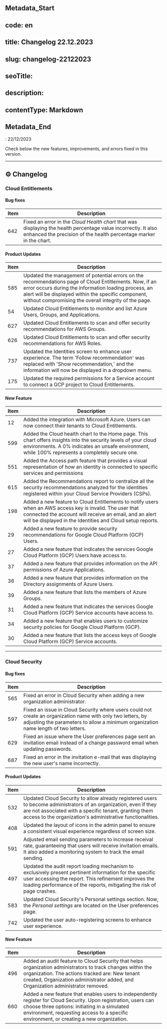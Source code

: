 ## Metadata_Start 
## code: en
## title: Changelog 22.12.2023 
## slug: changelog-22122023 
## seoTitle:  
## description:  
## contentType: Markdown 
## Metadata_End
: 22/12/2023

Check below the new features, improvements, and errors fixed in this version.

* * *

## ⚙ Changelog

### Cloud Entitlements

#### Bug fixes

| Item | Description |
|---|---|
| 642 | Fixed an error in the *Cloud Health chart* that was displaying the health percentage value incorrectly. It also enhanced the precision of the health percentage marker in the chart. |

#### Product Updates

| Item | Description |
|---|---|
|585| Updated the management of potential errors on the recommendations page of Cloud Entitlements. Now, if an error occurs during the information loading process, an alert will be displayed within the specific component, without compromising the overall integrity of the page.|
|54| Updated Cloud Entitlements to monitor and list Azure Users, Groups, and Applications.|
|627| Updated Cloud Entitlements to scan and offer security recommendations for AWS Groups.|
|626| Updated Cloud Entitlements to scan and offer security recommendations for AWS Roles.
|737| Updated the Identities screen to enhance user experience. The term 'Follow recommendation' was replaced with 'Show recommendation,' and the information will now be displayed in a dropdown menu.
|175| Updated the required permissions for a Service account to connect a GCP project to Cloud Entitlements.


#### New Feature
| Item | Description |
|---|---|
|12|Added the integration with Microsoft Azure. Users can now connect their tenants to Cloud Entitlements. |
|599|Added the Cloud health chart to the Home page. This chart offers insights into the security levels of your cloud environments. A 0% indicates an unsafe environment, while 100% represents a completely secure one. |
|551|Added the Access path feature that provides a visual representation of how an identity is connected to specific services and permissions |
|615|Added the Recommendations report to centralize all the security recommendations analyzed for the identities registered within your Cloud Service Providers (CSPs).  |
|198|Added a new feature to Cloud Entitlements to notify users when an AWS access key is invalid. The user that connected the account will receive an email, and an alert will be displayed in the Identities and Cloud setup reports.  |
|29|Added a new feature to provide security recommendations for Google Cloud Platform (GCP) Users.   |
|27|Added a new feature that indicates the services Google Cloud Platform (GCP) Users have access to.    |
|37|Added a new feature that provides information on the API permissions of Azure Applications.   |
|36|Added a new feature that provides information on the Directory assignments of Azure Users.  |
|39|Added a new feature that lists the members of Azure Groups. |
|31|Added a new feature that indicates the services Google Cloud Platform (GCP) Service accounts have access to.  |
|34|Added a new feature that enables users to customize security policies for Google Cloud Platform (GCP). |
|30|Added a new feature that lists the access keys of Google Cloud Platform (GCP) Service accounts. |


* * *

### Cloud Security

#### Bug fixes

| Item | Description |
|---|---|
|565| Fixed an error in Cloud Security when adding a new organization administrator. |
|597|  Fixed an issue in Cloud Security where users could not create an organization name with only two letters, by adjusting the parameters to allow a minimum organization name length of two letters. |
|629|  Fixed an issue where the User preferences page sent an invitation email instead of a change password email when updating passwords. |
|687|  Fixed an error in the invitation e-mail that was displaying the new user's name incorrectly. |

#### Product Updates

| Item | Description |
|---|---|
|532| Updated Cloud Security to allow already registered users to become administrators of an organization, even if they are not associated with a specific tenant, granting them access to the organization's administrative functionalities.| 
|408| Updated the layout of icons in the admin panel to ensure a consistent visual experience regardless of screen size.| 
|591| Adjusted email sending parameters to increase receival rate, guaranteeing that users will receive invitation emails. It also added a monitoring system to track the email sending.|
|497| Updated the audit report loading mechanism to exclusively present pertinent information for the specific user accessing the report. This refinement improves the loading performance of the reports, mitigating the risk of page crashes.|
|583| Updated Cloud Security's Personal settings section. Now, the *Personal settings* are located on the User preferences page. |
|742| Updated the user auto-registering screens to enhance user experience.  |

#### New Feature

| Item | Description |
|---|---|
|496| Added an audit feature to Cloud Security that helps organization administrators to track changes within the organization. The actions tracked are: New tenant created, Organization administrator added, and Organization administrator removed.|
|660| Added a new feature that enables users to independently register for Cloud Security. Upon registration, users can choose three options: initiating in a simulated environment, requesting access to a specific environment, or creating a new organization.|
